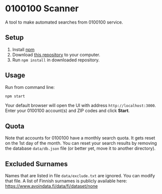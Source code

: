 # 0100100 Scanner

A tool to make automated searches from 0100100 service.

## Setup

 1. Install [npm](https://www.npmjs.com/get-npm)
 1. Download [this repository](https://github.com/iqqmuT/0100100-scanner/archive/master.zip) to your computer.
 1. Run `npm install` in downloaded repository.

## Usage

Run from command line:

```bash
npm start
```

Your default browser will open the UI with address `http://localhost:3000`.
Enter your 0100100 account(s) and ZIP codes and click **Start**.

## Quota

Note that accounts for 0100100 have a monthly search quota. It gets reset on the 1st day of the month.
You can reset your search results by removing the database `data/db.json` file (or better yet,
move it to another directory).

## Excluded Surnames

Names that are listed in file `data/exclude.txt` are ignored. You can modify that file.
A list of Finnish surnames is publicly available here: https://www.avoindata.fi/data/fi/dataset/none
